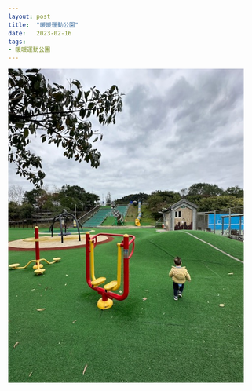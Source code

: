 ```yaml
---
layout: post
title:  "暖暖運動公園"
date:   2023-02-16
tags:
- 暖暖運動公園
---
```

![暖暖運動公園](/media/2023-02-16-暖暖運動公園.jpeg)
